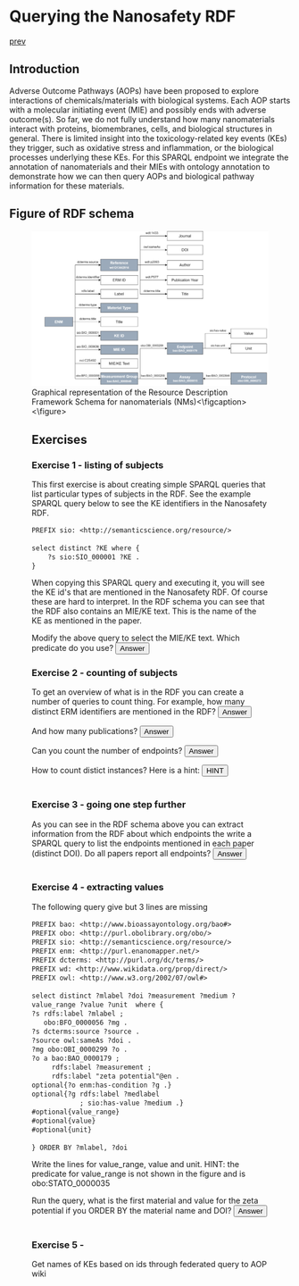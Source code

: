 # Querying the Nanosafety RDF

[prev](README.md)

<script>
  function toggleAnswer(id) {
  var answer = document.getElementById(id);
  if (answer.style.visibility === "hidden" ||
      answer.style.visibility === "none") {
    answer.style.visibility = "visible";
  } else {
    answer.style.visibility = "hidden";
  }
}
</script>


## Introduction

Adverse Outcome Pathways (AOPs) have been proposed to explore interactions of chemicals/materials with biological systems. Each AOP starts with a molecular initiating event (MIE) and possibly ends with adverse outcome(s). So far, we do not fully understand how many nanomaterials interact with proteins, biomembranes, cells, and biological structures in general. There is limited insight into the toxicology-related key events (KEs) they trigger, such as oxidative stress and inflammation, or the biological processes underlying these KEs. For this SPARQL endpoint we integrate the annotation of nanomaterials and their MIEs with ontology annotation to demonstrate how we can then query AOPs and biological pathway information for these materials. 

## Figure of RDF schema

<figure>
    <img src="NSRDF.png" alt="A kitten">
    <figcaption>Graphical representation of the Resource Description Framework Schema for nanomaterials (NMs)<\figcaption>
<\figure>


## Exercises

### Exercise 1 - listing of subjects
This first exercise is about creating simple SPARQL queries that list particular types of subjects in the RDF. See the example SPARQL query below to see the KE identifiers in the Nanosafety RDF.

```SPARQL
PREFIX sio: <http://semanticscience.org/resource/>

select distinct ?KE where { 
    ?s sio:SIO_000001 ?KE .
}
```

When copying this SPARQL query and executing it, you will see the KE id's that are mentioned in the Nanosafety RDF. Of course these are hard to interpret. In the RDF schema you can see that the RDF also contains an MIE/KE text. This is the name of the KE as mentioned in the paper.

Modify the above query to select the MIE/KE text. Which predicate do you use? <button onclick="toggleAnswer('nsrdfq1')">Answer</button><span id="nsrdfq1" style="visibility: hidden">nci:C25492</span>

### Exercise 2 - counting of subjects

To get an overview of what is in the RDF you can create a number of queries to count thing. For example, how many distinct ERM identifiers are mentioned in the RDF? <button onclick="toggleAnswer('nsrdfq2a')">Answer</button><span id="nsrdfq2a" style="visibility: hidden">87</span>
  
  And how many publications? <button onclick="toggleAnswer('nsrdfq2b')">Answer</button><span id="nsrdfq2b" style="visibility: hidden">21</span>
  
  Can you count the number of endpoints? <button onclick="toggleAnswer('nsrdfq2c')">Answer</button><span id="nsrdfq2c" style="visibility: hidden">7</span>
  
  How to count distict instances? Here is a hint: <button onclick="toggleAnswer('hint1')">HINT</button><span id="hint1" style="visibility: hidden">use COUNT(DISTINCT ?id as ?nid)</span>

  
### Exercise 3 - going one step further

As you can see in the RDF schema above you can extract information from the RDF about which endpoints the 
  write a SPARQL query to list the endpoints mentioned in each paper (distinct DOI). Do all papers report all endpoints? <button onclick="toggleAnswer('nsrdfq3')">Answer</button><span id="nsrdfq3" style="visibility: hidden">No, quite a few only report 6 endpoints.</span>
  
### Exercise 4 - extracting values
  
  The following query give 
  but 3 lines are missing 
  
  ```SPARQL
  PREFIX bao: <http://www.bioassayontology.org/bao#>
PREFIX obo: <http://purl.obolibrary.org/obo/>
PREFIX sio: <http://semanticscience.org/resource/>
PREFIX enm: <http://purl.enanomapper.net/>
PREFIX dcterms: <http://purl.org/dc/terms/>
PREFIX wd: <http://www.wikidata.org/prop/direct/>
PREFIX owl: <http://www.w3.org/2002/07/owl#>

select distinct ?mlabel ?doi ?measurement ?medium ?value_range ?value ?unit  where {
  ?s rdfs:label ?mlabel ; 
     obo:BFO_0000056 ?mg .
  ?s dcterms:source ?source .
  ?source owl:sameAs ?doi .
  ?mg obo:OBI_0000299 ?o .
  ?o a bao:BAO_0000179 ;
       rdfs:label ?measurement ;
       rdfs:label "zeta potential"@en .
  optional{?o enm:has-condition ?g .}
  optional{?g rdfs:label ?medlabel
              ; sio:has-value ?medium .}
  #optional{value_range}
  #optional{value}
  #optional{unit}

} ORDER BY ?mlabel, ?doi
  ```
  Write the lines for value_range, value and unit. HINT: the predicate for value_range is not shown in the figure and is obo:STATO_0000035
 
  Run the query, what is the first material and value for the zeta potential if you ORDER BY the material name and DOI? <button onclick="toggleAnswer('nsrdfq4')">Answer</button><span id="nsrdfq4" style="visibility: hidden">6 TiO2 NP A (anatase/rutile) with a value of -8.92 +/- 0.75</span>

  
### Exercise 5 - 

  Get names of KEs based on ids through federated query to AOP wiki
